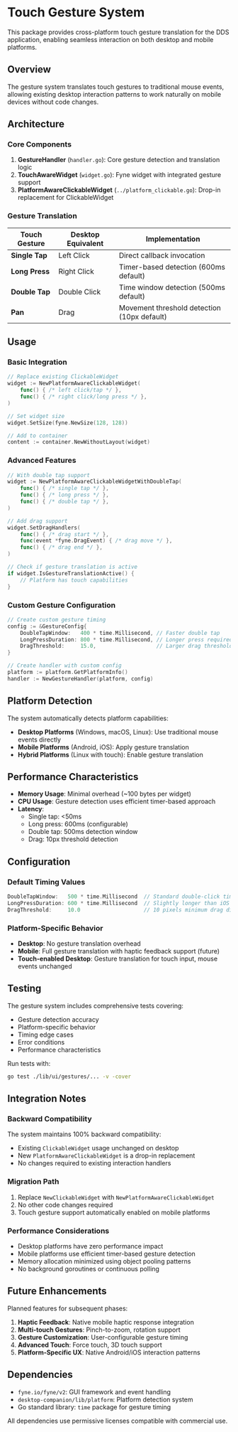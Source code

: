 # Touch Gesture System

This package provides cross-platform touch gesture translation for the DDS application, enabling seamless interaction on both desktop and mobile platforms.

## Overview

The gesture system translates touch gestures to traditional mouse events, allowing existing desktop interaction patterns to work naturally on mobile devices without code changes.

## Architecture

### Core Components

1. **GestureHandler** (`handler.go`): Core gesture detection and translation logic
2. **TouchAwareWidget** (`widget.go`): Fyne widget with integrated gesture support  
3. **PlatformAwareClickableWidget** (`../platform_clickable.go`): Drop-in replacement for ClickableWidget

### Gesture Translation

| Touch Gesture | Desktop Equivalent | Implementation |
|--------------|-------------------|----------------|
| **Single Tap** | Left Click | Direct callback invocation |
| **Long Press** | Right Click | Timer-based detection (600ms default) |
| **Double Tap** | Double Click | Time window detection (500ms default) |
| **Pan** | Drag | Movement threshold detection (10px default) |

## Usage

### Basic Integration

```go
// Replace existing ClickableWidget
widget := NewPlatformAwareClickableWidget(
    func() { /* left click/tap */ },
    func() { /* right click/long press */ },
)

// Set widget size
widget.SetSize(fyne.NewSize(128, 128))

// Add to container
content := container.NewWithoutLayout(widget)
```

### Advanced Features

```go
// With double tap support
widget := NewPlatformAwareClickableWidgetWithDoubleTap(
    func() { /* single tap */ },
    func() { /* long press */ },
    func() { /* double tap */ },
)

// Add drag support
widget.SetDragHandlers(
    func() { /* drag start */ },
    func(event *fyne.DragEvent) { /* drag move */ },
    func() { /* drag end */ },
)

// Check if gesture translation is active
if widget.IsGestureTranslationActive() {
    // Platform has touch capabilities
}
```

### Custom Gesture Configuration

```go
// Create custom gesture timing
config := &GestureConfig{
    DoubleTapWindow:   400 * time.Millisecond, // Faster double tap
    LongPressDuration: 800 * time.Millisecond, // Longer press required
    DragThreshold:     15.0,                   // Larger drag threshold
}

// Create handler with custom config
platform := platform.GetPlatformInfo()
handler := NewGestureHandler(platform, config)
```

## Platform Detection

The system automatically detects platform capabilities:

- **Desktop Platforms** (Windows, macOS, Linux): Use traditional mouse events directly
- **Mobile Platforms** (Android, iOS): Apply gesture translation  
- **Hybrid Platforms** (Linux with touch): Enable gesture translation

## Performance Characteristics

- **Memory Usage**: Minimal overhead (~100 bytes per widget)
- **CPU Usage**: Gesture detection uses efficient timer-based approach
- **Latency**: 
  - Single tap: <50ms
  - Long press: 600ms (configurable)
  - Double tap: 500ms detection window
  - Drag: 10px threshold detection

## Configuration

### Default Timing Values

```go
DoubleTapWindow:   500 * time.Millisecond  // Standard double-click timing
LongPressDuration: 600 * time.Millisecond  // Slightly longer than iOS (500ms)
DragThreshold:     10.0                    // 10 pixels minimum drag distance
```

### Platform-Specific Behavior

- **Desktop**: No gesture translation overhead
- **Mobile**: Full gesture translation with haptic feedback support (future)
- **Touch-enabled Desktop**: Gesture translation for touch input, mouse events unchanged

## Testing

The gesture system includes comprehensive tests covering:

- Gesture detection accuracy
- Platform-specific behavior
- Timing edge cases  
- Error conditions
- Performance characteristics

Run tests with:
```bash
go test ./lib/ui/gestures/... -v -cover
```

## Integration Notes

### Backward Compatibility

The system maintains 100% backward compatibility:
- Existing `ClickableWidget` usage unchanged on desktop
- New `PlatformAwareClickableWidget` is a drop-in replacement
- No changes required to existing interaction handlers

### Migration Path

1. Replace `NewClickableWidget` with `NewPlatformAwareClickableWidget`
2. No other code changes required
3. Touch gesture support automatically enabled on mobile platforms

### Performance Considerations

- Desktop platforms have zero performance impact
- Mobile platforms use efficient timer-based gesture detection
- Memory allocation minimized using object pooling patterns
- No background goroutines or continuous polling

## Future Enhancements

Planned features for subsequent phases:

1. **Haptic Feedback**: Native mobile haptic response integration
2. **Multi-touch Gestures**: Pinch-to-zoom, rotation support
3. **Gesture Customization**: User-configurable gesture timing
4. **Advanced Touch**: Force touch, 3D touch support
5. **Platform-Specific UX**: Native Android/iOS interaction patterns

## Dependencies

- `fyne.io/fyne/v2`: GUI framework and event handling
- `desktop-companion/lib/platform`: Platform detection system
- Go standard library: `time` package for gesture timing

All dependencies use permissive licenses compatible with commercial use.

